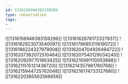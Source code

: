 ```yaml
---
id: 1316156946383159296
type: conversation
tags:
- 
---
```

![[1316156946383159296]]
![[1316162678172327937]]
![[1316162923073540097]]
![[1316179685311619072]]
![[1316186224327979008]]
![[1316204704926494722]]
![[1316207362072510464]]
![[1316207540129034240]]
![[1316209297701863425]]
![[1316210991110053888]]
![[1316211515121438720]]
![[1316214357961760768]]
![[1316215944725762048]]
![[1316216174733127680]]
![[1316220385562566656]]

